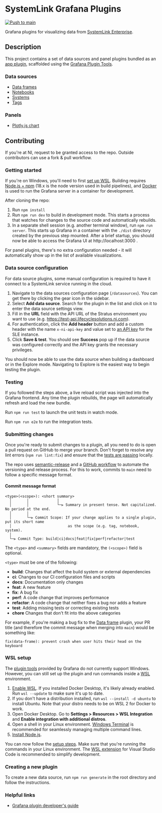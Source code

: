 # SystemLink Grafana Plugins
[![Push to
main](https://github.com/ni/systemlink-grafana-plugins/actions/workflows/push.yml/badge.svg)](https://github.com/ni/systemlink-grafana-plugins/actions/workflows/push.yml)

Grafana plugins for visualizing data from [SystemLink
Enterprise](https://www.ni.com/docs/en-US/bundle/systemlink-enterprise/page/systemlink-enterprise.html).

## Description

This project contains a set of data sources and panel plugins bundled as an [app
plugin](https://grafana.com/docs/grafana/latest/administration/plugin-management/#app-plugins),
scaffolded using the [Grafana Plugin
Tools](https://grafana.github.io/plugin-tools/).

### Data sources

- [Data frames](src/datasources/data-frame/)
- [Notebooks](src/datasources/notebook/)
- [Systems](src/datasources/system/)
- [Tags](src/datasources/tag/)

### Panels

- [Plotly.js chart](src/panels/plotly/)

## Contributing

If you're at NI, request to be granted access to the repo. Outside contributors
can use a fork & pull workflow.

### Getting started

If you're on Windows, you'll need to first [set up WSL](#wsl-setup). Building
requires [Node.js + npm](https://docs.npmjs.com/cli/v9/configuring-npm/install)
(18.x is the node version used in build pipelines), and
[Docker](https://docs.docker.com/engine/install/) is used to run the Grafana
server in a container for development.

After cloning the repo:

1. Run `npm install`
1. Run `npm run dev` to build in development mode. This starts a process that
   watches for changes to the source code and automatically rebuilds.
1. In a separate shell session (e.g. another terminal window), run `npm run
   server`. This starts up Grafana in a container with the `./dist` directory
   created by the previous step mounted. After a brief startup, you should now
   be able to access the Grafana UI at http://localhost:3000 .

For panel plugins, there's no extra configuration needed - it will automatically
show up in the list of available visualizations.

### Data source configuration

For data source plugins, some manual configuration is required to have it
connect to a SystemLink service running in the cloud.

1. Navigate to the data sources configuration page (`/datasources`). You can get
   there by clicking the gear icon in the sidebar.
2. Select **Add data source**. Search for the plugin in the list and click on it
   to enter the data source settings view.
3. Fill in the **URL** field with the API URL of the Stratus environment you
   want to use (e.g. https://test-api.lifecyclesolutions.ni.com).
4. For authentication, click the **Add header** button and add a custom header
   with the name `x-ni-api-key` and value set to [an API
   key](https://ni-staging.zoominsoftware.io/docs/en-US/bundle/systemlink-enterprise/page/creating-an-api-key.html)
   for the SLE instance.
5. Click **Save & test**. You should see **Success** pop up if the data source
   was configured correctly and the API key grants the necessary privileges.

You should now be able to use the data source when building a dashboard or in
the Explore mode. Navigating to Explore is the easiest way to begin testing the
plugin.

### Testing

If you followed the steps above, a live reload script was injected into the
Grafana frontend. Any time the plugin rebuilds, the page will automatically
refresh and load the new bundle.

Run `npm run test` to launch the unit tests in watch mode.

Run `npm run e2e` to run the integration tests.

### Submitting changes

Once you're ready to submit changes to a plugin, all you need to do is open a
pull request on GitHub to merge your branch. Don't forget to resolve any lint
errors (`npm run lint:fix`) and ensure that the [tests are passing](#testing)
locally.

The repo uses
[semantic-release](https://semantic-release.gitbook.io/semantic-release/) and a
[GitHub workflow](.github/workflows/push.yml) to automate the versioning and
release process. For this to work, commits to `main` need to follow a specific
message format.

#### Commit message format

```
<type>(<scope>): <short summary>
  │       │             │
  │       │             └─⫸ Summary in present tense. Not capitalized. No period at the end.
  │       │
  │       └─⫸ Commit Scope: If your change applies to a single plugin, put its short name
  │                          as the scope (e.g. tag, notebook, system).
  │
  └─⫸ Commit Type: build|ci|docs|feat|fix|perf|refactor|test
```

The `<type>` and `<summary>` fields are mandatory, the `(<scope>)` field is
optional.

`<type>` must be one of the following:

- **build**: Changes that affect the build system or external dependencies
- **ci**: Changes to our CI configuration files and scripts
- **docs**: Documentation only changes
- **feat**: A new feature
- **fix**: A bug fix
- **perf**: A code change that improves performance
- **refactor**: A code change that neither fixes a bug nor adds a feature
- **test**: Adding missing tests or correcting existing tests
- **chore** Changes that don't fit into the above categories

For example, if you're making a bug fix to the [Data
frame](src/datasources/data-frame/) plugin, your PR title (and therefore the
commit message when merging into `main`) would be something like:

`fix(data-frame): prevent crash when user hits their head on the keyboard`

### WSL setup

The [plugin tools](https://grafana.github.io/plugin-tools/) provided by Grafana
do not currently support Windows. However, you can still set up the plugin and
run commands inside a [WSL](https://learn.microsoft.com/en-us/windows/wsl/)
environment.

1. [Enable WSL](https://learn.microsoft.com/en-us/windows/wsl/install). If you
   installed Docker Desktop, it's likely already enabled. Run `wsl --update` to
   make sure it's up to date.
2. If you don't have a distribution installed, run `wsl --install -d ubuntu` to
   install Ubuntu. Note that your distro needs to be on WSL 2 for Docker to
   work.
3. Open Docker Desktop. Go to **Settings > Resources > WSL Integration** and
   **Enable integration with additional distros**.
4. Open a shell in your Linux environment. [Windows
   Terminal](https://learn.microsoft.com/en-us/windows/terminal/install) is
   recommended for seamlessly managing multiple command lines.
5. [Install
   Node.js](https://learn.microsoft.com/en-us/windows/dev-environment/javascript/nodejs-on-wsl).

You can now follow the [setup steps](#getting-started). Make sure that you're
running the commands in your Linux environment. The [WSL
extension](https://learn.microsoft.com/en-us/windows/wsl/tutorials/wsl-vscode)
for Visual Studio Code is recommended to simplify development.

### Creating a new plugin

To create a new data source, run `npm run generate` in the root directory and
follow the instructions.

### Helpful links

- [Grafana plugin developer's
guide](https://grafana.com/docs/grafana/latest/developers/plugins/)
